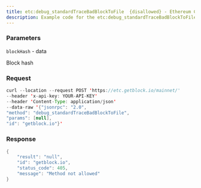 ```yaml
---
title: etc:debug_standardTraceBadBlockToFile  {disallowed} - Ethereum Classic
description: Example code for the etc:debug_standardTraceBadBlockToFile  {disallowed} json-rpc method. Сomplete guide on how to use etc:debug_standardTraceBadBlockToFile  {disallowed} json-rpc in GetBlock.io Web3 documentation.
---
```


### Parameters


`blockHash` - data

Block hash

### Request

``` java
curl --location --request POST 'https://etc.getblock.io/mainnet/' 
--header 'x-api-key: YOUR-API-KEY' 
--header 'Content-Type: application/json' 
--data-raw '{"jsonrpc": "2.0",
"method": "debug_standardTraceBadBlockToFile",
"params": [null],
"id": "getblock.io"}'
```

###  Response

``` java
{
    "result": "null",
    "id": "getblock.io",
    "status_code": 405,
    "message": "Method not allowed"
}
```

